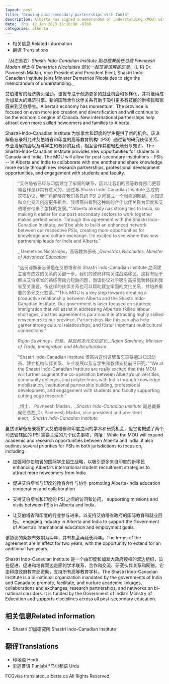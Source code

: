 ```yaml
---
layout: post
title: "Growing post-secondary partnerships with India"
description: Alberta has signed a memorandum of understanding (MOU) with the Shastri Indo-Canadian Institute to strengthen ties between post-secondary institutions in Alberta and India.
date:  Thu, 12 Jan 2023 15:30:00 -0700
categories: alberta
---
```


*  相关信息 Related information
* 翻译 Translations

_（从左到右）Shastri Indo-Canadian Institute 副总裁兼候任总裁 Pavneesh Madan 博士与 Demetrios Nicolaides 部长一起签署谅解备忘录。_(L-R) Dr. Pavneesh Madan, Vice President and President Elect, Shastri Indo-Canadian Institute joins Minister Demetrios Nicolaides to sign the memorandum of understanding._

艾伯塔省的经济势头强劲。该省专注于创造更多的就业机会和多样化，并将继续成为加拿大的经济引擎。新的国际合作伙伴关系有助于吸引更多有技能的新移民和家庭来到艾伯塔省。Alberta’s economy has momentum.  The province is focused on even more job creation and diversification and will continue to be the economic engine of Canada. New international partnerships help attract even more skilled newcomers and families to Alberta.

Shastri-Indo-Canadian Institute 为加拿大和印度的学生提供了新的机会。该谅解备忘录将允许艾伯塔省和印度的高等教育机构（PSI）通过新的研究伙伴关系、专业发展机会以及与学生和教师的互动，相互合作并更轻松地分享知识。The Shastri-Indo-Canadian Institute provides new opportunities for students in Canada and India. The MOU will allow for post-secondary institutions – PSIs -- in Alberta and India to collaborate with one another and share knowledge more easily through new research partnerships, professional development opportunities, and engagement with students and faculty.

> “艾伯塔省已经与印度建立了牢固的联系，因此让我们的高等教育部门更容易合作是非常有意义的。通过与 Shastri Indo-Canadian Institute 达成的这项协议，我们将能够在我们各自的 PSI 之间建立一个增强的网络，为知识和文化交流创造更多机会。我很高兴看到这种新的合作伙伴关系为印度和艾伯塔省带来了怎样的发展。”“Alberta already has strong ties to India, so making it easier for our post-secondary sectors to work together makes perfect sense. Through this agreement with the Shastri Indo-Canadian Institute, we’ll be able to build an enhanced network between our respective PSIs, creating more opportunities for knowledge and culture exchange. I’m excited to see where this new partnership leads for India and Alberta.”
>
> _ Demetrios Nicolaides，高等教育部长 __Demetrios Nicolaides, Minister of Advanced Education_

> “这份谅解备忘录是在艾伯塔省和 Shastri Indo-Canadian Institute 之间建立富有成效的关系的关键一步。我们的政府非常关注战略移民，这将有助于解决艾伯塔省的熟练劳动力短缺问题，而该协议对于吸引高技能新移民到我省至关重要。像这样的伙伴关系也可以帮助建立牢固的文化关系，并培养重要的多元文化联系。”“This MOU is a key step towards creating a productive relationship between Alberta and the Shastri Indo-Canadian Institute. Our government is laser focused on strategic immigration that will assist in addressing Alberta’s skilled labour shortages, and this agreement is paramount in attracting highly skilled newcomers to our province. Partnerships like this can also help garner strong cultural relationships, and foster important multicultural connections.”
>
> _Rajan Sawhney，贸易、移民和多元文化部长__Rajan Sawhney, Minister of Trade, Immigration and Multiculturalism_

> “Shastri Indo-Canadian Institute 很高兴这份谅解备忘录将通过知识动员、建立机构伙伴关系、专业发展以及与学生和教师支持前沿研究。”“We at the Shastri Indo-Canadian Institute are really excited that this MOU will further augment the co-operation between Alberta’s universities, community colleges, and polytechnics with India through knowledge mobilization, institutional partnership building, professional development, and engagement with students and faculty supporting cutting edge research.”
>
> _博士。 Pavneesh Madan，__Shastri Indo-Canadian Institute_ 副总裁兼候任总裁_Dr. Pavneesh Madan, vice president and president elect, __Shastri Indo-Canadian Institute_

虽然谅解备忘录将扩大艾伯塔省和印度之间的学术和研究机会，但它也概述了两个司法管辖区的 PSI 需要关注的几个优先事项，包括：While the MOU will expand academic and research opportunities between Alberta and India, it also outlines several priorities for PSIs in both jurisdictions to focus on, including:

* 加强阿尔伯塔省的国际学生招生战略，以吸引更多来自印度的新移民 enhancing Alberta’s international student recruitment strategies to attract more newcomers from India

* 促进艾伯塔省与印度的教育合作与协作 promoting Alberta-India education cooperation and collaboration

* 支持艾伯塔省和印度的 PSI 之间的访问和访问。 supporting missions and visits between PSIs in Alberta and India.

* 让艾伯塔省和印度的行业参与进来，以支持艾伯塔省政府的国际教育和就业目标。 engaging industry in Alberta and India to support the Government of Alberta’s international education and employment goals.

该协议的条款有效期为两年，并有机会再延长两年。The terms of the agreement are in effect for two years, with the opportunity to extend for an additional two years.

Shastri Indo-Canadian Institute 是一个由印度和加拿大政府授权的双边组织，旨在促进、促进和培育双边走廊的学术联系、合作和交流、研究伙伴关系和网络。它由印度政府教育部资助，支持所有高等教育学科。The Shastri Indo-Canadian Institute is a bi-national organization mandated by the governments of India and Canada to promote, facilitate, and nurture academic linkages, collaborations and exchanges, research partnerships, and networks on bi-national corridors. It is funded by the Government of India’s Ministry of Education and supports disciplines across all post-secondary education.

## 相关信息Related information

* Shastri 印加研究所 Shastri Indo-Canadian Institute

## 翻译Translations

* 印地语 Hindi
* 旁遮普语 Punjabi
*乌尔都语 Urdu

FCGvisa translated, alberta.ca All Rights Reserved.
